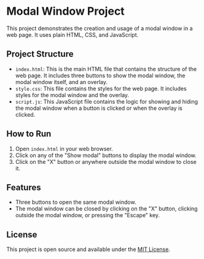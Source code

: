 # Modal Window Project

This project demonstrates the creation and usage of a modal window in a web page. It uses plain HTML, CSS, and JavaScript.

## Project Structure

- `index.html`: This is the main HTML file that contains the structure of the web page. It includes three buttons to show the modal window, the modal window itself, and an overlay.
- `style.css`: This file contains the styles for the web page. It includes styles for the modal window and the overlay.
- `script.js`: This JavaScript file contains the logic for showing and hiding the modal window when a button is clicked or when the overlay is clicked.

## How to Run

1. Open `index.html` in your web browser.
2. Click on any of the "Show modal" buttons to display the modal window.
3. Click on the "X" button or anywhere outside the modal window to close it.

## Features

- Three buttons to open the same modal window.
- The modal window can be closed by clicking on the "X" button, clicking outside the modal window, or pressing the "Escape" key.

## License

This project is open source and available under the [MIT License](LICENSE).
